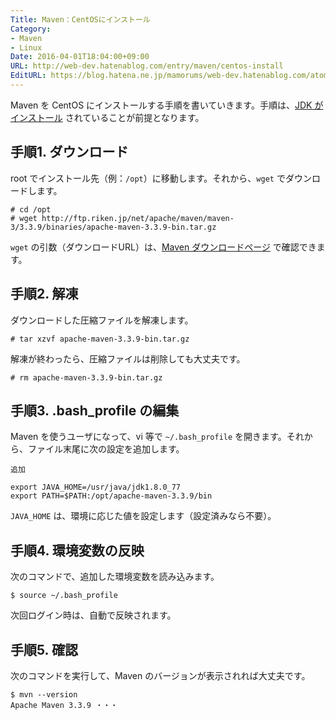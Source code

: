 ```yaml
---
Title: Maven：CentOSにインストール
Category:
- Maven
- Linux
Date: 2016-04-01T18:04:00+09:00
URL: http://web-dev.hatenablog.com/entry/maven/centos-install
EditURL: https://blog.hatena.ne.jp/mamorums/web-dev.hatenablog.com/atom/entry/10328749687178885558
---
```


Maven を CentOS にインストールする手順を書いていきます。手順は、[JDK がインストール](/entry/java/jdk/centos-install) されていることが前提となります。


## 手順1. ダウンロード
root でインストール先（例：`/opt`）に移動します。それから、`wget` でダウンロードします。

```
# cd /opt
# wget http://ftp.riken.jp/net/apache/maven/maven-3/3.3.9/binaries/apache-maven-3.3.9-bin.tar.gz
```

`wget` の引数（ダウンロードURL）は、[Maven ダウンロードページ](https://maven.apache.org/download.cgi) で確認できます。


## 手順2. 解凍
ダウンロードした圧縮ファイルを解凍します。

```
# tar xzvf apache-maven-3.3.9-bin.tar.gz
```

解凍が終わったら、圧縮ファイルは削除しても大丈夫です。

```
# rm apache-maven-3.3.9-bin.tar.gz
```


## 手順3. .bash_profile の編集
Maven を使うユーザになって、vi 等で `~/.bash_profile` を開きます。それから、ファイル末尾に次の設定を追加します。

`追加`

```
export JAVA_HOME=/usr/java/jdk1.8.0_77
export PATH=$PATH:/opt/apache-maven-3.3.9/bin
```

`JAVA_HOME` は、環境に応じた値を設定します（設定済みなら不要）。


## 手順4. 環境変数の反映
次のコマンドで、追加した環境変数を読み込みます。

```
$ source ~/.bash_profile
```

次回ログイン時は、自動で反映されます。


## 手順5. 確認
次のコマンドを実行して、Maven のバージョンが表示されれば大丈夫です。

```
$ mvn --version
Apache Maven 3.3.9 ・・・
```
